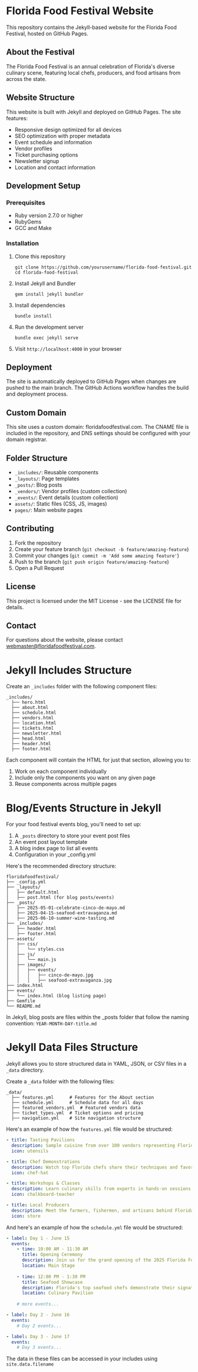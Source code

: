# Florida Food Festival Website

This repository contains the Jekyll-based website for the Florida Food Festival, hosted on GitHub Pages.

## About the Festival

The Florida Food Festival is an annual celebration of Florida's diverse culinary scene, featuring local chefs, producers, and food artisans from across the state.

## Website Structure

This website is built with Jekyll and deployed on GitHub Pages. The site features:

- Responsive design optimized for all devices
- SEO optimization with proper metadata
- Event schedule and information
- Vendor profiles
- Ticket purchasing options
- Newsletter signup
- Location and contact information

## Development Setup

### Prerequisites

- Ruby version 2.7.0 or higher
- RubyGems
- GCC and Make

### Installation

1. Clone this repository
   ```
   git clone https://github.com/yourusername/florida-food-festival.git
   cd florida-food-festival
   ```

2. Install Jekyll and Bundler
   ```
   gem install jekyll bundler
   ```

3. Install dependencies
   ```
   bundle install
   ```

4. Run the development server
   ```
   bundle exec jekyll serve
   ```

5. Visit `http://localhost:4000` in your browser

## Deployment

The site is automatically deployed to GitHub Pages when changes are pushed to the main branch. The GitHub Actions workflow handles the build and deployment process.

## Custom Domain

This site uses a custom domain: floridafoodfestival.com. The CNAME file is included in the repository, and DNS settings should be configured with your domain registrar.

## Folder Structure

- `_includes/`: Reusable components
- `_layouts/`: Page templates
- `_posts/`: Blog posts
- `_vendors/`: Vendor profiles (custom collection)
- `_events/`: Event details (custom collection)
- `assets/`: Static files (CSS, JS, images)
- `pages/`: Main website pages

## Contributing

1. Fork the repository
2. Create your feature branch (`git checkout -b feature/amazing-feature`)
3. Commit your changes (`git commit -m 'Add some amazing feature'`)
4. Push to the branch (`git push origin feature/amazing-feature`)
5. Open a Pull Request

## License

This project is licensed under the MIT License - see the LICENSE file for details.

## Contact

For questions about the website, please contact webmaster@floridafoodfestival.com.

# Jekyll Includes Structure

Create an `_includes` folder with the following component files:

```
_includes/
  ├── hero.html
  ├── about.html
  ├── schedule.html
  ├── vendors.html
  ├── location.html
  ├── tickets.html
  ├── newsletter.html
  ├── head.html
  ├── header.html
  ├── footer.html
```

Each component will contain the HTML for just that section, allowing you to:
1. Work on each component individually
2. Include only the components you want on any given page
3. Reuse components across multiple pages

# Blog/Events Structure in Jekyll

For your food festival events blog, you'll need to set up:

1. A `_posts` directory to store your event post files
2. An event post layout template
3. A blog index page to list all events
4. Configuration in your _config.yml

Here's the recommended directory structure:

```
floridafoodfestival/
├── _config.yml
├── _layouts/
│   ├── default.html
│   ├── post.html (for blog posts/events)
├── _posts/
│   ├── 2025-05-01-celebrate-cinco-de-mayo.md
│   ├── 2025-04-15-seafood-extravaganza.md
│   ├── 2025-06-10-summer-wine-tasting.md
├── _includes/
│   ├── header.html
│   ├── footer.html
├── assets/
│   ├── css/
│   │   └── styles.css
│   ├── js/
│   │   └── main.js
│   ├── images/
│   │   ├── events/
│   │   │   ├── cinco-de-mayo.jpg
│   │   │   ├── seafood-extravaganza.jpg
├── index.html
├── events/
│   └── index.html (blog listing page)
├── Gemfile
└── README.md
```

In Jekyll, blog posts are files within the _posts folder that follow the naming convention: `YEAR-MONTH-DAY-title.md`

# Jekyll Data Files Structure

Jekyll allows you to store structured data in YAML, JSON, or CSV files in a `_data` directory.

Create a `_data` folder with the following files:

```
_data/
  ├── features.yml      # Features for the About section
  ├── schedule.yml      # Schedule data for all days
  ├── featured_vendors.yml  # Featured vendors data
  ├── ticket_types.yml  # Ticket options and pricing
  ├── navigation.yml    # Site navigation structure
```

Here's an example of how the `features.yml` file would be structured:

```yaml
- title: Tasting Pavilions
  description: Sample cuisine from over 100 vendors representing Florida's diverse regions
  icon: utensils

- title: Chef Demonstrations  
  description: Watch top Florida chefs share their techniques and favorite recipes
  icon: chef-hat

- title: Workshops & Classes
  description: Learn culinary skills from experts in hands-on sessions
  icon: chalkboard-teacher

- title: Local Producers
  description: Meet the farmers, fishermen, and artisans behind Florida's finest ingredients
  icon: store
```

And here's an example of how the `schedule.yml` file would be structured:

```yaml
- label: Day 1 - June 15
  events:
    - time: 10:00 AM - 11:30 AM
      title: Opening Ceremony
      description: Join us for the grand opening of the 2025 Florida Food Festival
      location: Main Stage
    
    - time: 12:00 PM - 1:30 PM
      title: Seafood Showcase
      description: Florida's top seafood chefs demonstrate their signature dishes
      location: Culinary Pavilion
      
    # more events...

- label: Day 2 - June 16
  events:
    # Day 2 events...

- label: Day 3 - June 17
  events:
    # Day 3 events...
```

The data in these files can be accessed in your includes using `site.data.filename`

